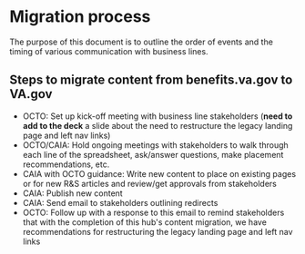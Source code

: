 # Migration process

The purpose of this document is to outline the order of events and the timing of various communication with business lines.

## Steps to migrate content from benefits.va.gov to VA.gov

- OCTO: Set up kick-off meeting with business line stakeholders (**need to add to the deck** a slide about the need to restructure the legacy landing page and left nav links)
- OCTO/CAIA: Hold ongoing meetings with stakeholders to walk through each line of the spreadsheet, ask/answer questions, make placement recommendations, etc.
- CAIA with OCTO guidance: Write new content to place on existing pages or for new R&S articles and review/get approvals from stakeholders
- CAIA: Publish new content
- CAIA: Send email to stakeholders outlining redirects
- OCTO: Follow up with a response to this email to remind stakeholders that with the completion of this hub's content migration, we have recommendations for restructuring the legacy landing page and left nav links
